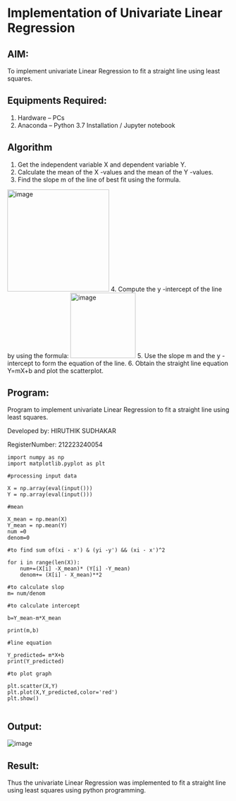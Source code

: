 # Implementation of Univariate Linear Regression
## AIM:
To implement univariate Linear Regression to fit a straight line using least squares.
 
## Equipments Required:
1. Hardware – PCs
2. Anaconda – Python 3.7 Installation / Jupyter notebook

## Algorithm
1. Get the independent variable X and dependent variable Y.
2. Calculate the mean of the X -values and the mean of the Y -values.
3. Find the slope m of the line of best fit using the formula. 
<img width="231" alt="image" src="https://user-images.githubusercontent.com/93026020/192078527-b3b5ee3e-992f-46c4-865b-3b7ce4ac54ad.png">
4. Compute the y -intercept of the line by using the formula:
<img width="148" alt="image" src="https://user-images.githubusercontent.com/93026020/192078545-79d70b90-7e9d-4b85-9f8b-9d7548a4c5a4.png">
5. Use the slope m and the y -intercept to form the equation of the line.
6. Obtain the straight line equation Y=mX+b and plot the scatterplot.

## Program:


Program to implement univariate Linear Regression to fit a straight line using least squares.

Developed by:  HIRUTHIK SUDHAKAR


RegisterNumber:  212223240054
```
import numpy as np
import matplotlib.pyplot as plt

#processing input data

X = np.array(eval(input()))
Y = np.array(eval(input()))

#mean

X_mean = np.mean(X)
Y_mean = np.mean(Y)
num =0
denom=0

#to find sum of(xi - x') & (yi -y') && (xi - x')^2

for i in range(len(X)):
    num+=(X[i] -X_mean)* (Y[i] -Y_mean)
    denom+= (X[i] - X_mean)**2
    
#to calculate slop
m= num/denom

#to calculate intercept

b=Y_mean-m*X_mean

print(m,b)

#line equation

Y_predicted= m*X+b
print(Y_predicted)

#to plot graph

plt.scatter(X,Y)
plt.plot(X,Y_predicted,color='red')
plt.show()


```

## Output:
![image](https://github.com/HIRU-VIRU/Find-the-best-fit-line-using-Least-Squares-Method/assets/145972122/4fa58ce6-89f1-433f-b9e4-52611330b28b)



## Result:
Thus the univariate Linear Regression was implemented to fit a straight line using least squares using python programming.
